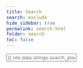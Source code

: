 ```yaml
---
title: Search
search: exclude
hide_sidebar: true
permalink: search.html
folder: search
toc: false
---
```


<!--start search-->
<input type="text" id="_search-input" placeholder="{{ site.data.strings.search_placeholder_text }}">
<ol id="onpage_results-container"></ol>

<script src="{{ 'js/jekyll-search.js' }}" type="text/javascript"></script>
<script type="text/javascript">
	SimpleJekyllSearch.init({
		searchInput: document.getElementById('_search-input'),
		resultsContainer: document.getElementById('onpage_results-container'),
		dataSource: '{{ "search.json" }}',
		searchResultTemplate: '<li><div class="entry-title"><a href="{url}">{title}</a></div><br><div class="entry-date">{date}</div>&nbsp;<div class="entry-path">{path}</div><br><div class="entry-content">{content}</div></li>',
		noResultsText: '{{ site.data.strings.search_no_results_text }}',
		limit: 30,
		fuzzy: true
	})
</script>
<!--end search-->
